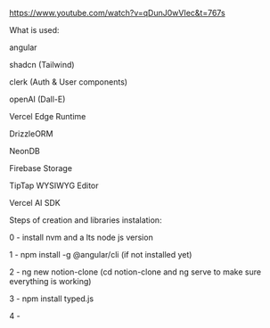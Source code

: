 https://www.youtube.com/watch?v=qDunJ0wVIec&t=767s

What is used:

angular

shadcn (Tailwind)

clerk (Auth & User components)

openAI (Dall-E)

Vercel Edge Runtime

DrizzleORM

NeonDB

Firebase Storage

TipTap WYSIWYG Editor

Vercel AI SDK

Steps of creation and libraries instalation:

0 - install nvm and a lts node js version

1 - npm install -g @angular/cli (if not installed yet)

2 - ng new notion-clone (cd notion-clone and ng serve to make sure everything is working)

3 - npm install typed.js

4 - 